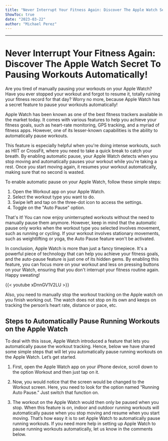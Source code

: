 ```yaml
---
title: "Never Interrupt Your Fitness Again: Discover The Apple Watch Secret To Pausing Workouts Automatically!"
ShowToc: true 
date: "2023-03-22"
author: "Michael Perez"
---
```

*****
# Never Interrupt Your Fitness Again: Discover The Apple Watch Secret To Pausing Workouts Automatically!

Are you tired of manually pausing your workouts on your Apple Watch? Have you ever stopped your workout and forgot to resume it, totally ruining your fitness record for that day? Worry no more, because Apple Watch has a secret feature to pause your workouts automatically!

Apple Watch has been known as one of the best fitness trackers available in the market today. It comes with various features to help you achieve your fitness goals, such as heart-rate monitoring, GPS tracking, and a myriad of fitness apps. However, one of its lesser-known capabilities is the ability to automatically pause workouts.

This feature is especially helpful when you're doing intense workouts, such as HIIT or CrossFit, where you need to take a quick break to catch your breath. By enabling automatic pause, your Apple Watch detects when you stop moving and automatically pauses your workout while you're taking a rest. Once you start moving again, it resumes your workout automatically, making sure that no second is wasted.

To enable automatic pause on your Apple Watch, follow these simple steps:

1. Open the Workout app on your Apple Watch.
2. Select the workout type you want to do.
3. Swipe left and tap on the three-dot icon to access the settings.
4. Toggle on the "Auto Pause" option.

That's it! You can now enjoy uninterrupted workouts without the need to manually pause them anymore. However, keep in mind that the automatic pause only works when the workout type you selected involves movement, such as running or cycling. If your workout involves stationary movements, such as weightlifting or yoga, the Auto Pause feature won't be activated.

In conclusion, Apple Watch is more than just a fancy timepiece. It's a powerful piece of technology that can help you achieve your fitness goals, and the auto-pause feature is just one of its hidden gems. By enabling this feature, you can focus more on your workout and less on pressing buttons on your Watch, ensuring that you don't interrupt your fitness routine again. Happy sweating!

{{< youtube xDnnGV1V2LU >}} 



Also, you need to manually stop the workout tracking on the Apple watch on you finish working out. The watch does not stop on its own and keeps on tracking the person’s heart rate, distance or pace, etc.

 
## Steps to Automatically Pause Running Workouts on the Apple Watch 


To deal with this issue, Apple Watch introduced a feature that lets you automatically pause the workout tracking. Hence, below we have shared some simple steps that will let you automatically pause running workouts on the Apple Watch. Let’s get started.
1. First, open the Apple Watch app on your iPhone device, scroll down to the option Workout and then just tap on it.

2. Now, you would notice that the screen would be changed to the Workout screen. Here, you need to look for the option named “Running Auto Pause.” Just switch that function on.

3. The workout on the Apple Watch would then only be paused when you stop. When this feature is on, indoor and outdoor running workouts will automatically pause when you stop moving and resume when you start moving.
That’s how easy it is to set Apple Watch to automatically pause running workouts. If you need more help in setting up Apple Watch to pause running workouts automatically, let us know in the comments below.




